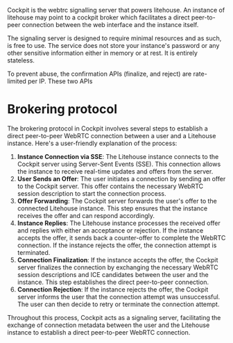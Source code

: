 Cockpit is the webtrc signalling server that powers litehouse. An instance of litehouse
may point to a cockpit broker which facilitates a direct peer-to-peer connection between
the web interface and the instance itself.

The signaling server is designed to require minimal resources and as such, is free to use.
The service does not store your instance's password or any other sensitive information either
in memory or at rest. It is entirely stateless.

To prevent abuse, the confirmation APIs (finalize, and reject) are rate-limited per IP.
These two APIs

# Brokering protocol

The brokering protocol in Cockpit involves several steps to establish a direct peer-to-peer WebRTC connection between a user and a Litehouse instance. Here's a user-friendly explanation of the process:

1. **Instance Connection via SSE**: The Litehouse instance connects to the Cockpit server using Server-Sent Events (SSE). This connection allows the instance to receive real-time updates and offers from the server.
2. **User Sends an Offer**: The user initiates a connection by sending an offer to the Cockpit server. This offer contains the necessary WebRTC session description to start the connection process.
3. **Offer Forwarding**: The Cockpit server forwards the user's offer to the connected Litehouse instance. This step ensures that the instance receives the offer and can respond accordingly.
4. **Instance Replies**: The Litehouse instance processes the received offer and replies with either an acceptance or rejection. If the instance accepts the offer, it sends back a counter-offer to complete the WebRTC connection. If the instance rejects the offer, the connection attempt is terminated.
5. **Connection Finalization**: If the instance accepts the offer, the Cockpit server finalizes the connection by exchanging the necessary WebRTC session descriptions and ICE candidates between the user and the instance. This step establishes the direct peer-to-peer connection.
6. **Connection Rejection**: If the instance rejects the offer, the Cockpit server informs the user that the connection attempt was unsuccessful. The user can then decide to retry or terminate the connection attempt.

Throughout this process, Cockpit acts as a signaling server, facilitating the exchange of connection metadata between the user and the Litehouse instance to establish a direct peer-to-peer WebRTC connection.

